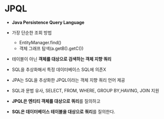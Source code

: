 # JPQL

- **Java Persistence Query Language**

- 가장 단순한 조회 방법
  - EntityManager.find()
  - 객체 그래프 탐색(a.getB().getC())

- 테이블이 아닌 **객체를 대상으로 검색하는 객체 지향 쿼리**
- SQL을 추상화해서 특정 데이터베이스 SQL에 의존X
- JPA는 SQL을 추상화한 JPQL이라는 객체 지향 쿼리 언어 제공
- SQL과 문법 유사, SELECT, FROM, WHERE, GROUP BY,HAVING, JOIN 지원

- **JPQL은 엔티티 객체를 대상으로 쿼리**를 질의하고

- **SQL은 데이터베이스 테이블을 대상으로 쿼리**를 질의한다.

